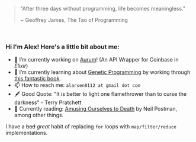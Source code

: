 > "After three days without programming, life becomes meaningless." 
>
>
> ~ Geoffrey James, The Tao of Programming

</br>

### Hi I'm Alex! Here's a little bit about me:

- 🔭 I’m currently working on [Aurum](https://github.com/alex0112/aurum)! (An API Wrapper for Coinbase in *Elixir*)
- 🌱 I’m currently learning about [Genetic Programming](https://en.wikipedia.org/wiki/Genetic_programming) by working through [this fantastic book](https://pragprog.com/titles/smgaelixir/genetic-algorithms-in-elixir/).
- 📫 How to reach me: `alarsen0112 at gmail dot com`
- 🖋️ Good Quote: "It is better to light one flamethrower than to curse the darkness" - Terry Pratchett
- 📕 Currently reading: [Amusing Ourselves to Death](https://www.goodreads.com/book/show/74034.Amusing_Ourselves_to_Death) by Neil Postman, among other things.


I have a ~~bad~~ *great* habit of replacing `for` loops with `map/filter/reduce` implementations.
